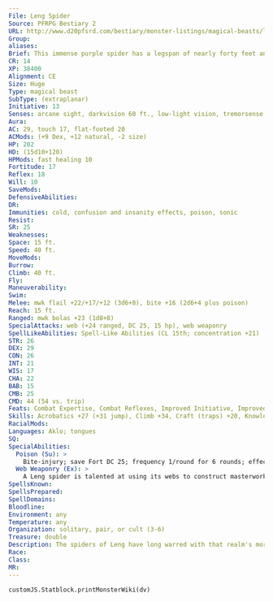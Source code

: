 ```yaml
---
File: Leng Spider
Source: PFRPG Bestiary 2
URL: http://www.d20pfsrd.com/bestiary/monster-listings/magical-beasts/leng-spider
Group: 
aliases: 
Brief: This immense purple spider has a legspan of nearly forty feet and a hideously bloated body, yet still moves with fluid grace.
CR: 14
XP: 38400
Alignment: CE
Size: Huge
Type: magical beast
SubType: (extraplanar)
Initiative: 13
Senses: arcane sight, darkvision 60 ft., low-light vision, tremorsense 60 ft.; Perception +21
Aura: 
AC: 29, touch 17, flat-footed 20
ACMods: (+9 Dex, +12 natural, -2 size)
HP: 202
HD: (15d10+120)
HPMods: fast healing 10
Fortitude: 17
Reflex: 18
Will: 10
SaveMods: 
DefensiveAbilities: 
DR: 
Immunities: cold, confusion and insanity effects, poison, sonic
Resist: 
SR: 25
Weaknesses: 
Space: 15 ft.
Speed: 40 ft.
MoveMods: 
Burrow: 
Climb: 40 ft.
Fly: 
Maneuverability: 
Swim: 
Melee: mwk flail +22/+17/+12 (3d6+8), bite +16 (2d6+4 plus poison)
Reach: 15 ft.
Ranged: mwk bolas +23 (1d8+8)
SpecialAttacks: web (+24 ranged, DC 25, 15 hp), web weaponry
SpellLikeAbilities: Spell-Like Abilities (CL 15th; concentration +21)  Constant-arcane sight, freedom of movement, tongues   At Will-dispel magic, fabricate (webs only)   3/day-air walk, invisibility, major image (DC 19)   1/day-charm monster (DC 20), insanity (DC 23), mirage arcana (DC 21), veil (DC 22)
STR: 26
DEX: 29
CON: 26
INT: 21
WIS: 17
CHA: 22
BAB: 15
CMB: 25
CMD: 44 (54 vs. trip)
Feats: Combat Expertise, Combat Reflexes, Improved Initiative, Improved Trip, Iron Will, Point-Blank Shot, Precise Shot, Vital Strike
Skills: Acrobatics +27 (+31 jump), Climb +34, Craft (traps) +20, Knowledge (any one) +20, Perception +21, Spellcraft +20, Use Magic Device +21
RacialMods: 
Languages: Aklo; tongues
SQ: 
SpecialAbilities:
  Poison (Su): >
    Bite-injury; save Fort DC 25; frequency 1/round for 6 rounds; effect 1d4 Con plus confusion for 1 round; cure 2 consecutive saves. A Leng spider's venom causes flesh to blister and rot away and the mind to experience vivid and horrific hallucinations-these visions cause the poisoned creature to react in an unpredictable manner, as if confused. The hallucination element of this poison is mind-affecting. The save DC is Constitution-based.
  Web Weaponry (Ex): >
    A Leng spider is talented at using its webs to construct masterwork weapons. This technique of weapon creation allows the spider to effectively create a flail or bolas by attaching a heavy object such as a rock or chunk of metal to a cord of webbing. The spider attaches one end of this webbing to a leg and can then wield the weighted cord as a masterwork flail or a masterwork bolas. It can only wield one such weapon at a time-it must use its other legs to walk. If a Leng spider drops or loses a web weapon, it can create a new one as a full-round action, provided it has access to heavy-weight objects of the correct size (such as loose rocks or skulls).
SpellsKnown: 
SpellsPrepared: 
SpellDomains: 
Bloodline: 
Environment: any
Temperature: any
Organization: solitary, pair, or cult (3-6)
Treasure: double
Description: The spiders of Leng have long warred with that realm's more humanoid denizens, yet this does not make the spiders allies of sane life. These spiders see themselves as deserving of true positions of power, and the only creatures they suffer to live apart from their kin are their magically controlled slaves. Fortunately, the spiders have no intrinsic way to travel to the Material Plane, and must use portals or other methods to visit this world. Artistic trap builders, Leng spiders construct lairs of dangerous and haunting beauty made of webs and other materials found nearby.  A Leng spider's body is 18 feet long and weighs 6,000 pounds. Most leng spiders possess only 7 legs, but some possess 9, 11, or only 5-they never possess an even number.
Race: 
Class: 
MR: 
---
```

```dataviewjs
customJS.Statblock.printMonsterWiki(dv)
```
